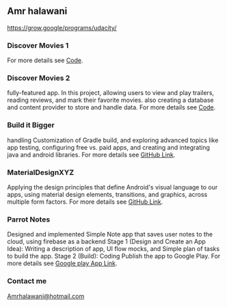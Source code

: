 ## Amr halawani

https://grow.google/programs/udacity/
### Discover Movies 1

For more details see [Code](https://github.com/Amrhalawani/discoverMovies).


### Discover Movies 2
fully-featured app. In this project, allowing users to view and play trailers, reading reviews, and mark their favorite movies. also creating a database and content provider to store and handle data.
For more details see [Code](https://github.com/Amrhalawani/discoverMovies2).


### Build it Bigger
handling Customization of Gradle build, and exploring advanced topics like app testing, configuring free vs. paid apps, and creating and integrating java and android libraries.
For more details see [GitHub Link](https://github.com/Amrhalawani/BuilditBiggerProjFinal).


### MaterialDesignXYZ

Applying the design principles that define Android's visual language to our apps, using material design elements, transitions, and graphics, across multiple form factors.
For more details see [GitHub Link](https://github.com/Amrhalawani/MaterialDesignAppXYZ).

### Parrot Notes
Designed and implemented Simple Note app that saves user notes to the cloud, using firebase as a backend
Stage 1 (Design and Create an App Idea): Writing a description of app, UI flow mocks, and Simple plan of tasks to build the app.
Stage 2 (Build): Coding Publish the app to Google Play.
For more details see [Google play App Link](https://goo.gl/fA345X).


### Contact me
Amrhalawani@hotmail.com

